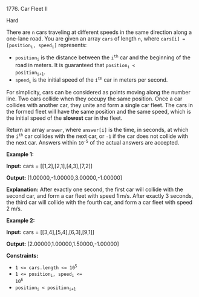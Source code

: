1776\. Car Fleet II

Hard

There are `n` cars traveling at different speeds in the same direction along a one-lane road. You are given an array `cars` of length `n`, where <code>cars[i] = [position<sub>i</sub>, speed<sub>i</sub>]</code> represents:

*   <code>position<sub>i</sub></code> is the distance between the <code>i<sup>th</sup></code> car and the beginning of the road in meters. It is guaranteed that <code>position<sub>i</sub> < position<sub>i+1</sub></code>.
*   <code>speed<sub>i</sub></code> is the initial speed of the <code>i<sup>th</sup></code> car in meters per second.

For simplicity, cars can be considered as points moving along the number line. Two cars collide when they occupy the same position. Once a car collides with another car, they unite and form a single car fleet. The cars in the formed fleet will have the same position and the same speed, which is the initial speed of the **slowest** car in the fleet.

Return an array `answer`, where `answer[i]` is the time, in seconds, at which the <code>i<sup>th</sup></code> car collides with the next car, or `-1` if the car does not collide with the next car. Answers within <code>10<sup>-5</sup></code> of the actual answers are accepted.

**Example 1:**

**Input:** cars = [[1,2],[2,1],[4,3],[7,2]]

**Output:** [1.00000,-1.00000,3.00000,-1.00000]

**Explanation:** After exactly one second, the first car will collide with the second car, and form a car fleet with speed 1 m/s. After exactly 3 seconds, the third car will collide with the fourth car, and form a car fleet with speed 2 m/s.

**Example 2:**

**Input:** cars = [[3,4],[5,4],[6,3],[9,1]]

**Output:** [2.00000,1.00000,1.50000,-1.00000]

**Constraints:**

*   <code>1 <= cars.length <= 10<sup>5</sup></code>
*   <code>1 <= position<sub>i</sub>, speed<sub>i</sub> <= 10<sup>6</sup></code>
*   <code>position<sub>i</sub> < position<sub>i+1</sub></code>